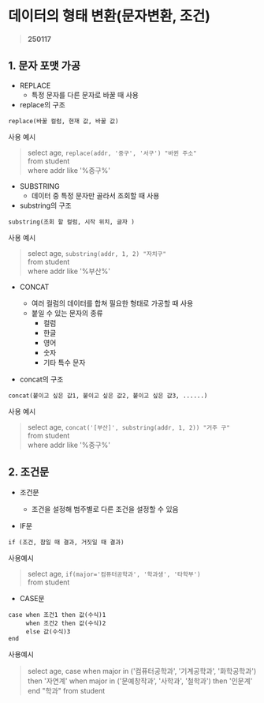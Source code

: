# 데이터의 형태 변환(문자변환, 조건)
>#### 250117 

## 1. 문자 포맷 가공
 * REPLACE
    * 특정 문자를 다른 문자로 바꿀 때 사용
 *  replace의 구조
```
replace(바꿀 컬럼, 현재 값, 바꿀 값)
```
사용 예시
> select age, `replace(addr, '중구', '서구') "바뀐 주소"`\
> from student\
> where addr like '%중구%'

 * SUBSTRING
    *  데이터 중 특정 문자만 골라서 조회할 때 사용
 *  substring의 구조
```
substring(조회 할 컬럼, 시작 위치, 글자 )
```

사용 예시
> select age, `substring(addr, 1, 2) "자치구"`\
> from student\
> where addr like '%부산%'

* CONCAT
    * 여러 컬럼의 데이터를 합쳐 필요한 형태로 가공할 때 사용
    * 붙일 수 있는 문자의 종류
         * 컬럼
         * 한글
         * 영어
         * 숫자
         * 기타 특수 문자

 *  concat의 구조
```
concat(붙이고 싶은 값1, 붙이고 싶은 값2, 붙이고 싶은 값3, ......)
```
사용 예시
> select age, `concat('[부산]', substring(addr, 1, 2)) "거주 구"`\
> from student\
> where addr like '%중구%'

## 2. 조건문
* 조건문
    * 조건을 설정해 범주별로 다른 조건을 설정할 수 있음

* IF문
```
if (조건, 참일 때 결과, 거짓일 때 결과)
```
사용예시
>select age, `if(major='컴퓨터공학과', '학과생', '타학부')`\
from student

* CASE문
```
case when 조건1 then 값(수식)1
     when 조건2 then 값(수식)2
     else 값(수식)3
end
```
사용예시
>select age,
        case when major in ('컴퓨터공학과', '기계공학과', '화학공학과') then '자연계'
             when major in ('문예창작과', '사학과', '철학과') then '인문계' 
             end "학과"
from student
